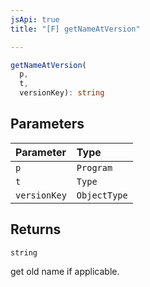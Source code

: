```yaml
---
jsApi: true
title: "[F] getNameAtVersion"

---
```

```ts
getNameAtVersion(
  p,
  t,
  versionKey): string
```

## Parameters

| Parameter | Type |
| :------ | :------ |
| `p` | `Program` |
| `t` | `Type` |
| `versionKey` | `ObjectType` |

## Returns

`string`

get old name if applicable.
